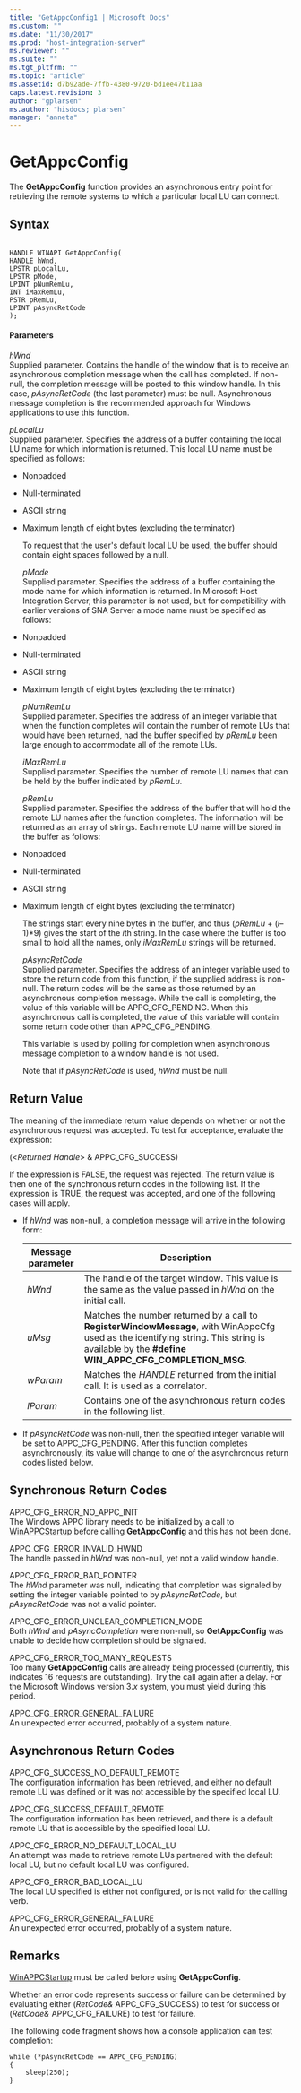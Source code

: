 ```yaml
---
title: "GetAppcConfig1 | Microsoft Docs"
ms.custom: ""
ms.date: "11/30/2017"
ms.prod: "host-integration-server"
ms.reviewer: ""
ms.suite: ""
ms.tgt_pltfrm: ""
ms.topic: "article"
ms.assetid: d7b92ade-7ffb-4380-9720-bd1ee47b11aa
caps.latest.revision: 3
author: "gplarsen"
ms.author: "hisdocs; plarsen"
manager: "anneta"
---
```

# GetAppcConfig
The **GetAppcConfig** function provides an asynchronous entry point for retrieving the remote systems to which a particular local LU can connect.  
  
## Syntax  
  
```  
  
HANDLE WINAPI GetAppcConfig(   
HANDLE hWnd,  
LPSTR pLocalLu,  
LPSTR pMode,  
LPINT pNumRemLu,  
INT iMaxRemLu,  
PSTR pRemLu,  
LPINT pAsyncRetCode  
);  
```  
  
#### Parameters  
 *hWnd*  
 Supplied parameter. Contains the handle of the window that is to receive an asynchronous completion message when the call has completed. If non-null, the completion message will be posted to this window handle. In this case, *pAsyncRetCode* (the last parameter) must be null. Asynchronous message completion is the recommended approach for Windows applications to use this function.  
  
 *pLocalLu*  
 Supplied parameter. Specifies the address of a buffer containing the local LU name for which information is returned. This local LU name must be specified as follows:  
  
- Nonpadded  
  
- Null-terminated  
  
- ASCII string  
  
- Maximum length of eight bytes (excluding the terminator)  
  
  To request that the user's default local LU be used, the buffer should contain eight spaces followed by a null.  
  
  *pMode*  
  Supplied parameter. Specifies the address of a buffer containing the mode name for which information is returned. In Microsoft Host Integration Server, this parameter is not used, but for compatibility with earlier versions of SNA Server a mode name must be specified as follows:  
  
- Nonpadded  
  
- Null-terminated  
  
- ASCII string  
  
- Maximum length of eight bytes (excluding the terminator)  
  
  *pNumRemLu*  
  Supplied parameter. Specifies the address of an integer variable that when the function completes will contain the number of remote LUs that would have been returned, had the buffer specified by *pRemLu* been large enough to accommodate all of the remote LUs.  
  
  *iMaxRemLu*  
  Supplied parameter. Specifies the number of remote LU names that can be held by the buffer indicated by *pRemLu*.  
  
  *pRemLu*  
  Supplied parameter. Specifies the address of the buffer that will hold the remote LU names after the function completes. The information will be returned as an array of strings. Each remote LU name will be stored in the buffer as follows:  
  
- Nonpadded  
  
- Null-terminated  
  
- ASCII string  
  
- Maximum length of eight bytes (excluding the terminator)  
  
  The strings start every nine bytes in the buffer, and thus (*pRemLu* + (*i*–1)\*9) gives the start of the *i*th string. In the case where the buffer is too small to hold all the names, only *iMaxRemLu* strings will be returned.  
  
  *pAsyncRetCode*  
  Supplied parameter. Specifies the address of an integer variable used to store the return code from this function, if the supplied address is non-null. The return codes will be the same as those returned by an asynchronous completion message. While the call is completing, the value of this variable will be APPC_CFG_PENDING. When this asynchronous call is completed, the value of this variable will contain some return code other than APPC_CFG_PENDING.  
  
  This variable is used by polling for completion when asynchronous message completion to a window handle is not used.  
  
  Note that if *pAsyncRetCode* is used, *hWnd* must be null.  
  
## Return Value  
 The meaning of the immediate return value depends on whether or not the asynchronous request was accepted. To test for acceptance, evaluate the expression:  
  
 (\<*Returned Handle*> & APPC_CFG_SUCCESS)  
  
 If the expression is FALSE, the request was rejected. The return value is then one of the synchronous return codes in the following list. If the expression is TRUE, the request was accepted, and one of the following cases will apply.  
  
-   If *hWnd* was non-null, a completion message will arrive in the following form:  
  
    |Message parameter|Description|  
    |-----------------------|-----------------|  
    |*hWnd*|The handle of the target window. This value is the same as the value passed in *hWnd* on the initial call.|  
    |*uMsg*|Matches the number returned by a call to **RegisterWindowMessage**, with WinAppcCfg used as the identifying string. This string is available by the **#define WIN_APPC_CFG_COMPLETION_MSG**.|  
    |*wParam*|Matches the *HANDLE* returned from the initial call. It is used as a correlator.|  
    |*lParam*|Contains one of the asynchronous return codes in the following list.|  
  
-   If *pAsyncRetCode* was non-null, then the specified integer variable will be set to APPC_CFG_PENDING. After this function completes asynchronously, its value will change to one of the asynchronous return codes listed below.  
  
## Synchronous Return Codes  
 APPC_CFG_ERROR_NO_APPC_INIT  
 The Windows APPC library needs to be initialized by a call to [WinAPPCStartup](../core/winappcstartup1.md) before calling **GetAppcConfig** and this has not been done.  
  
 APPC_CFG_ERROR_INVALID_HWND  
 The handle passed in *hWnd* was non-null, yet not a valid window handle.  
  
 APPC_CFG_ERROR_BAD_POINTER  
 The *hWnd* parameter was null, indicating that completion was signaled by setting the integer variable pointed to by *pAsyncRetCode*, but *pAsyncRetCode* was not a valid pointer.  
  
 APPC_CFG_ERROR_UNCLEAR_COMPLETION_MODE  
 Both *hWnd* and *pAsyncCompletion* were non-null, so **GetAppcConfig** was unable to decide how completion should be signaled.  
  
 APPC_CFG_ERROR_TOO_MANY_REQUESTS  
 Too many **GetAppcConfig** calls are already being processed (currently, this indicates 16 requests are outstanding). Try the call again after a delay. For the Microsoft Windows version 3.*x* system, you must yield during this period.  
  
 APPC_CFG_ERROR_GENERAL_FAILURE  
 An unexpected error occurred, probably of a system nature.  
  
## Asynchronous Return Codes  
 APPC_CFG_SUCCESS_NO_DEFAULT_REMOTE  
 The configuration information has been retrieved, and either no default remote LU was defined or it was not accessible by the specified local LU.  
  
 APPC_CFG_SUCCESS_DEFAULT_REMOTE  
 The configuration information has been retrieved, and there is a default remote LU that is accessible by the specified local LU.  
  
 APPC_CFG_ERROR_NO_DEFAULT_LOCAL_LU  
 An attempt was made to retrieve remote LUs partnered with the default local LU, but no default local LU was configured.  
  
 APPC_CFG_ERROR_BAD_LOCAL_LU  
 The local LU specified is either not configured, or is not valid for the calling verb.  
  
 APPC_CFG_ERROR_GENERAL_FAILURE  
 An unexpected error occurred, probably of a system nature.  
  
## Remarks  
 [WinAPPCStartup](../core/winappcstartup1.md) must be called before using **GetAppcConfig**.  
  
 Whether an error code represents success or failure can be determined by evaluating either (*RetCode&* APPC_CFG_SUCCESS) to test for success or (*RetCode&* APPC_CFG_FAILURE) to test for failure.  
  
 The following code fragment shows how a console application can test completion:  
  
```  
while (*pAsyncRetCode == APPC_CFG_PENDING)  
{  
    sleep(250);  
}  
```